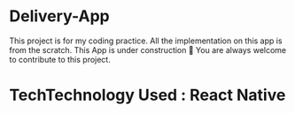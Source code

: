 # Delivery-App

This project is for my coding practice. All the implementation on this app is from the scratch. This App is under construction 👷
You are always welcome to contribute to this project. 

# TechTechnology Used : React Native
